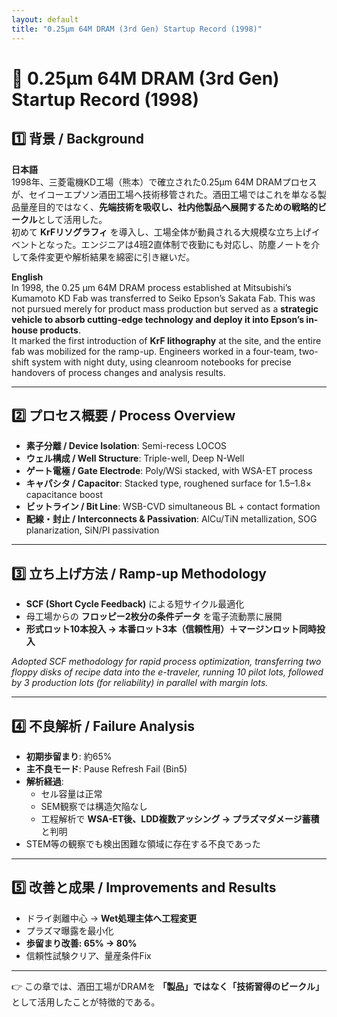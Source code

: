 ```yaml
---
layout: default
title: "0.25µm 64M DRAM (3rd Gen) Startup Record (1998)"
---
```


# 📘 0.25µm 64M DRAM (3rd Gen) Startup Record (1998)

## 1️⃣ 背景 / Background

**日本語**  
1998年、三菱電機KD工場（熊本）で確立された0.25µm 64M DRAMプロセスが、セイコーエプソン酒田工場へ技術移管された。酒田工場ではこれを単なる製品量産目的ではなく、**先端技術を吸収し、社内他製品へ展開するための戦略的ビークル**として活用した。  
初めて **KrFリソグラフィ** を導入し、工場全体が動員される大規模な立ち上げイベントとなった。エンジニアは4班2直体制で夜勤にも対応し、防塵ノートを介して条件変更や解析結果を綿密に引き継いだ。  

**English**  
In 1998, the 0.25 µm 64M DRAM process established at Mitsubishi’s Kumamoto KD Fab was transferred to Seiko Epson’s Sakata Fab. This was not pursued merely for product mass production but served as a **strategic vehicle to absorb cutting-edge technology and deploy it into Epson’s in-house products**.  
It marked the first introduction of **KrF lithography** at the site, and the entire fab was mobilized for the ramp-up. Engineers worked in a four-team, two-shift system with night duty, using cleanroom notebooks for precise handovers of process changes and analysis results.

---

## 2️⃣ プロセス概要 / Process Overview

- **素子分離 / Device Isolation**: Semi-recess LOCOS  
- **ウェル構成 / Well Structure**: Triple-well, Deep N-Well  
- **ゲート電極 / Gate Electrode**: Poly/WSi stacked, with WSA-ET process  
- **キャパシタ / Capacitor**: Stacked type, roughened surface for 1.5–1.8× capacitance boost  
- **ビットライン / Bit Line**: WSB-CVD simultaneous BL + contact formation  
- **配線・封止 / Interconnects & Passivation**: AlCu/TiN metallization, SOG planarization, SiN/PI passivation

---

## 3️⃣ 立ち上げ方法 / Ramp-up Methodology

- **SCF (Short Cycle Feedback)** による短サイクル最適化  
- 母工場からの **フロッピー2枚分の条件データ** を電子流動票に展開  
- **形式ロット10本投入 → 本番ロット3本（信頼性用）＋マージンロット同時投入**

*Adopted SCF methodology for rapid process optimization, transferring two floppy disks of recipe data into the e-traveler, running 10 pilot lots, followed by 3 production lots (for reliability) in parallel with margin lots.*

---

## 4️⃣ 不良解析 / Failure Analysis

- **初期歩留まり**: 約65%  
- **主不良モード**: Pause Refresh Fail (Bin5)  
- **解析経過**:  
  - セル容量は正常  
  - SEM観察では構造欠陥なし  
  - 工程解析で **WSA-ET後、LDD複数アッシング → プラズマダメージ蓄積** と判明  
- STEM等の観察でも検出困難な領域に存在する不良であった

---

## 5️⃣ 改善と成果 / Improvements and Results

- ドライ剥離中心 → **Wet処理主体へ工程変更**  
- プラズマ曝露を最小化  
- **歩留まり改善: 65% → 80%**  
- 信頼性試験クリア、量産条件Fix  

---

👉 この章では、酒田工場がDRAMを **「製品」ではなく「技術習得のビークル」** として活用したことが特徴的である。  
